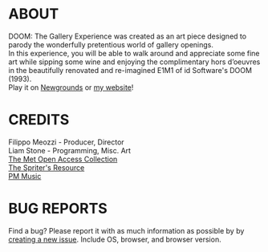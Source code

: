 # ABOUT
DOOM: The Gallery Experience was created as an art piece designed to parody the wonderfully pretentious world of gallery openings.\
In this experience, you will be able to walk around and appreciate some fine art while sipping some wine and enjoying the complimentary hors d’oeuvres in the beautifully renovated and re-imagined E1M1 of id Software's DOOM (1993).\
Play it on [Newgrounds](https://www.newgrounds.com/portal/view/960452) or [my website](https://bobatealee.com/games/doom_tge/)!

# CREDITS
Filippo Meozzi - Producer, Director\
Liam Stone - Programming, Misc. Art\
[The Met Open Access Collection](https://www.metmuseum.org/art/collection/search?showOnly=openAccess)\
[The Spriter's Resource](https://www.spriters-resource.com/ms_dos/doomdoomii/)\
[PM Music](https://pmmusic.pro/downloads/)

# BUG REPORTS
Find a bug? Please report it with as much information as possible by by [creating a new issue](https://github.com/bobatealee/doom_tge/issues). Include OS, browser, and browser version.
